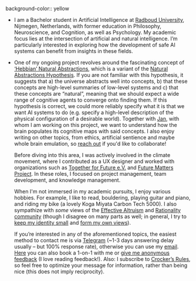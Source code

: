 background-color:: yellow

- I am a Bachelor student in Artificial Intelligence at [Radboud University](https://www.ru.nl/en/education/bachelors/artificial-intelligence), Nijmegen, Netherlands, with former education in Philosophy, Neuroscience, and Cognition, as well as Psychology. My academic focus lies at the intersection of artificial and natural intelligence. I’m particularly interested in exploring how the development of safe AI systems can benefit from insights in these fields.
- One of my ongoing project revolves around the fascinating concept of [‘Hebbian’ Natural Abstractions](https://www.snellessen.com/sequence-hebbian-natural-abstractions), which is a variant of the [Natural Abstractions Hypothesis](https://www.alignmentforum.org/posts/Nwgdq6kHke5LY692J/alignment-by-default#Unsupervised__Natural_Abstractions). If you are not familiar with this hypothesis, it suggests that a) the universe abstracts well into concepts, b) that these concepts are high-level summaries of low-level systems and c) that these concepts are “natural”, meaning that we should expect a wide range of cognitive agents to converge onto finding them. If this hypothesis is correct, we could more reliably specify what it is that we want AI systems to do (e.g. specify a high-level description of the physical configuration of a desirable world). Together with [Jan](https://universalprior.substack.com/), with whom I am working on this project, we want to understand how the brain populates its cognitive maps with said concepts. I also enjoy writing on other topics, from ethics, artificial sentience and maybe whole brain emulation, so [reach out](https://t.me/deroeko) if you'd like to collaborate!
  
  Before diving into this area, I was actively involved in the climate movement, where I contributed as a UX designer and worked with organizations such as [Together for Future e.V.](https://togetherforfuture.org/) and [Future Matters Project](https://en.futuremattersproject.org/). In these roles, I focused on project management, team development, and knowledge management.
  
  When I'm not immersed in my academic pursuits, I enjoy various hobbies. For example, I like to read, bouldering, playing guitar and piano, and riding my bike (a lovely Koga Miyata Carbon Tech 5000). I also sympathize with *some* views of the [Effective Altruism](https://www.effectivealtruism.org/) and [Rationality community](https://lesswrong.com/) (though I disagree on many parts as well; in general, I try to [keep my identity small](http://www.paulgraham.com/identity.html) and [form my own views](https://forum.effectivealtruism.org/posts/8RcFQPiza2rvicNqw/minimal-trust-investigations)).
  
  If you’re interested in any of the aforementioned topics, the easiest method to contact me is via [Telegram](https://t.me/deroeko) (~1-3 days answering delay usually – but 100% response rate), otherwise you can use my [email](https://www.notion.so/Home-d61c32385b114627b19145dc3a008c15?pvs=21). [Here](https://fffutu.re/1-on-1s) you can also book a 1-on-1 with me or [give me anonymous feedback](https://fffutu.re/samfeedback) (I love reading feedback!). Also: I subscribe to [Crocker’s Rules](http://sl4.org/crocker.html), so feel free to optimize your message for information, rather than being nice (this does not imply reciprocity).
  
  <!-- notionvc: 4f3d6fcd-85c0-4208-8dc0-d8fc759ed4be -->